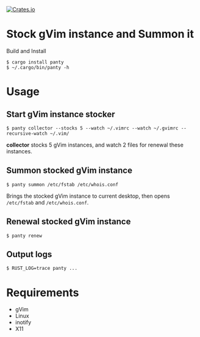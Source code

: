 

[![Crates.io](https://img.shields.io/crates/v/panty.svg)](https://crates.io/crates/panty)

# Stock gVim instance and Summon it

Build and Install

```
$ cargo install panty
$ ~/.cargo/bin/panty -h
```


# Usage

## Start gVim instance stocker

```
$ panty collector --stocks 5 --watch ~/.vimrc --watch ~/.gvimrc --recursive-watch ~/.vim/
```

**collector** stocks 5 gVim instances, and watch 2 files for renewal these instances.


## Summon stocked gVim instance

```
$ panty summon /etc/fstab /etc/whois.conf
```

Brings the stocked gVim instance to current desktop, then opens `/etc/fstab` and `/etc/whois.conf`.

## Renewal stocked gVim instance

```
$ panty renew
```

## Output logs

```
$ RUST_LOG=trace panty ...
```


# Requirements

- gVim
- Linux
- inotify
- X11
